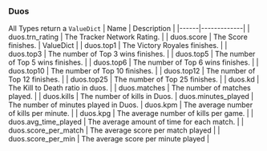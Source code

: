 ### Duos
All Types return a `ValueDict`
| Name | Description |
|------|-------------|
| duos.trn_rating | The Tracker Network Rating. |
| duos.score | The Score finishes. | ValueDict |
| duos.top1 | The Victory Royales finishes. |
| duos.top3 | The number of Top 3 wins finishes. |
| duos.top5 | The number of Top 5 wins finishes. |
| duos.top6 | The number of Top 6 wins finishes. |
| duos.top10 | The number of Top 10 finishes. |
| duos.top12 | The number of Top 12 finishes. |
| duos.top25 | The number of Top 25 finishes. |
| duos.kd | The Kill to Death ratio in duos. |
| duos.matches | The number of matches played. |
| duos.kills | The number of kills in Duos.
| duos.minutes_played | The number of minutes played in Duos.
| duos.kpm | The average number of kills per minute. |
| duos.kpg | The average number of kills per game. |
| duos.avg_time_played | The average amount of time for each match. |
| duos.score_per_match | The average score per match played |
| duos.score_per_min | The average score per minute played |
